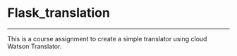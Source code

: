 # Flask_translation
<hr>

<p>This is a course assignment to create a simple translator using cloud Watson Translator.<p> 
<br>
<Please, feel free to copy it to submit as your assignment if you are stuggling with Flask.:)   
